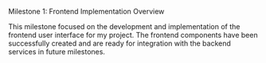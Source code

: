 Milestone 1: Frontend Implementation Overview

This milestone focused on the development and implementation of the frontend user interface for my project. The frontend components have been successfully created and are ready for integration with the backend services in future milestones.